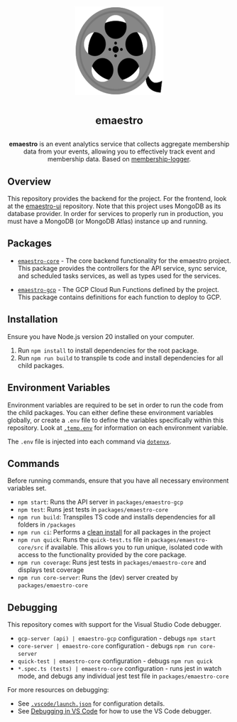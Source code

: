 <p align="center">
<img alt="App logo (film)" width="200" height="200" src="./assets/logo-stroke.svg" />
</p>

<h1 align="center">
<sup>emaestro</sup>
</h1>

<p align="center">
<strong>emaestro</strong> is an event analytics service that collects aggregate membership data from your events, allowing you to effectively track event and membership data. Based on <a href="https://github.com/cloudydaiyz/membership-logger">membership-logger</a>.
</p>

## Overview

This repository provides the backend for the project. For the frontend, look at the [emaestro-ui](https://github.com/cloudydaiyz/emaestro-ui) repository. Note that this project uses MongoDB as its database provider. In order for services to properly run in production, you must have a MongoDB (or MongoDB Atlas) instance up and running.

## Packages

- [`emaestro-core`](packages/emaestro-core) - The core backend functionality for the emaestro project. This package provides the controllers for the API service, sync service, and scheduled tasks services, as well as types used for the services.

- [`emaestro-gcp`](packages/emaestro-gcp) - The GCP Cloud Run Functions defined by the project. This package contains definitions for each function to deploy to GCP.

## Installation

Ensure you have Node.js version 20 installed on your computer. 

1. Run `npm install` to install dependencies for the root package.
2. Run `npm run build` to transpile ts code and install dependencies for all child packages.

## Environment Variables

Environment variables are required to be set in order to run the code from the child packages. You can either define these environment variables globally, or create a `.env` file to define the variables specifically within this repository. Look at [`.temp.env`](./.temp.env) for information on each environment variable. 

The `.env` file is injected into each command via [`dotenvx`](https://github.com/dotenvx/dotenvx).

## Commands

Before running commands, ensure that you have all necessary environment variables set.

- `npm start`: Runs the API server in `packages/emaestro-gcp`
- `npm test`: Runs jest tests in `packages/emaestro-core`
- `npm run build`: Transpiles TS code and installs dependencies for all folders in `/packages`
- `npm run ci`: Performs a [clean install](https://docs.npmjs.com/cli/v10/commands/npm-ci) for all packages in the project
- `npm run quick`: Runs the `quick-test.ts` file in `packages/emaestro-core/src` if available. This allows you to run unique, isolated code with access to the functionality provided by the core package.
- `npm run coverage`: Runs jest tests in `packages/emaestro-core` and displays test coverage
- `npm run core-server`: Runs the (dev) server created by `packages/emaestro-core`

## Debugging

This repository comes with support for the Visual Studio Code debugger. 

- `gcp-server (api) | emaestro-gcp` configuration - debugs `npm start`
- `core-server | emaestro-core` configuration - debugs `npm run core-server`
- `quick-test | emaestro-core` configuration - debugs `npm run quick`
- `*.spec.ts (tests) | emaestro-core` configuration - runs jest in watch mode, and debugs any individual jest test file in `packages/emaestro-core`

For more resources on debugging:

- See [`.vscode/launch.json`](.vscode/launch.json) for configuration details.
- See [Debugging in VS Code](https://code.visualstudio.com/docs/editor/debugging) for how to use the VS Code debugger.